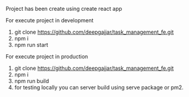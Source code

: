 Project has been create using create react app

For execute project in development 

1. git clone https://github.com/deepgajjar/task_management_fe.git
2. npm i 
3. npm run start

For execute project in production

1. git clone https://github.com/deepgajjar/task_management_fe.git
2. npm i 
3. npm run build
4. for testing locally you can server build using serve package or pm2.
